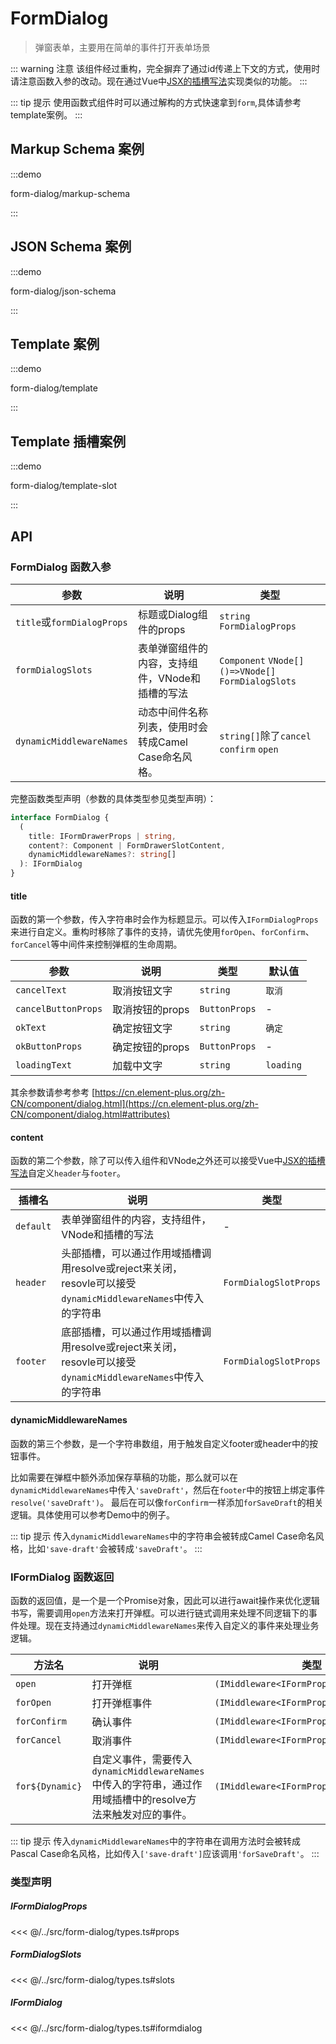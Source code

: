 # FormDialog

> 弹窗表单，主要用在简单的事件打开表单场景

::: warning 注意
该组件经过重构，完全摒弃了通过id传递上下文的方式，使用时请注意函数入参的改动。现在通过Vue中[JSX的插槽写法](https://cn.vuejs.org/guide/extras/render-function.html#passing-slots)实现类似的功能。
:::

::: tip 提示
使用函数式组件时可以通过解构的方式快速拿到`form`,具体请参考template案例。
:::

## Markup Schema 案例

:::demo

form-dialog/markup-schema

:::

## JSON Schema 案例

:::demo

form-dialog/json-schema

:::

## Template 案例

:::demo

form-dialog/template

:::

## Template 插槽案例

:::demo

form-dialog/template-slot

:::

## API

### FormDialog 函数入参

| 参数                       | 说明                                                | 类型                                                   |
| -------------------------- | --------------------------------------------------- | ----------------------------------------------------   |
| `title`或`formDialogProps` | 标题或Dialog组件的props                             | `string` `FormDialogProps`                             |
| `formDialogSlots`          | 表单弹窗组件的内容，支持组件，VNode和插槽的写法     | `Component` `VNode[]` `()=>VNode[]` `FormDialogSlots`  |
| `dynamicMiddlewareNames`   | 动态中间件名称列表，使用时会转成Camel Case命名风格。| `string[]`除了`cancel` `confirm` `open`                |

完整函数类型声明（参数的具体类型参见类型声明）：
``` ts
interface FormDialog {
  (
    title: IFormDrawerProps | string,
    content?: Component | FormDrawerSlotContent,
    dynamicMiddlewareNames?: string[]
  ): IFormDialog
}
```

#### title

函数的第一个参数，传入字符串时会作为标题显示。可以传入`IFormDialogProps`来进行自定义。重构时移除了事件的支持，请优先使用`forOpen`、`forConfirm`、`forCancel`等中间件来控制弹框的生命周期。

| 参数                  | 说明                                                                             | 类型                | 默认值    |
| --------------------- | -------------------------------------------------------------------------------- | ------------------- | --------- |
| `cancelText`          | 取消按钮文字                                                                     | `string`            | `取消`    |
| `cancelButtonProps`   | 取消按钮的props                                                                  | `ButtonProps`       | -         |
| `okText`              | 确定按钮文字                                                                     | `string`            | `确定`    |
| `okButtonProps`       | 确定按钮的props                                                                  | `ButtonProps`       | -         |
| `loadingText`         | 加载中文字                                                                       | `string`            | `loading` |

其余参数请参考参考 [https://cn.element-plus.org/zh-CN/component/dialog.html](https://cn.element-plus.org/zh-CN/component/dialog.html#attributes)

#### content

函数的第二个参数，除了可以传入组件和VNode之外还可以接受Vue中[JSX的插槽写法](https://cn.vuejs.org/guide/extras/render-function.html#passing-slots)自定义`header`与`footer`。

| 插槽名    | 说明                                                                                                          | 类型                   |
| --------- | ------------------------------------------------------------------------------------------------------------- | ----                   |
| `default` | 表单弹窗组件的内容，支持组件，VNode和插槽的写法                                                               | -                      |
| `header`  | 头部插槽，可以通过作用域插槽调用resolve或reject来关闭，resovle可以接受`dynamicMiddlewareNames`中传入的字符串  | `FormDialogSlotProps`  |
| `footer`  | 底部插槽，可以通过作用域插槽调用resolve或reject来关闭，resovle可以接受`dynamicMiddlewareNames`中传入的字符串  | `FormDialogSlotProps`  |

#### dynamicMiddlewareNames

函数的第三个参数，是一个字符串数组，用于触发自定义footer或header中的按钮事件。

比如需要在弹框中额外添加保存草稿的功能，那么就可以在`dynamicMiddlewareNames`中传入`'saveDraft'`，然后在`footer`中的按钮上绑定事件`resolve('saveDraft')`。
最后在可以像`forConfirm`一样添加`forSaveDraft`的相关逻辑。具体使用可以参考Demo中的例子。

::: tip 提示
传入`dynamicMiddlewareNames`中的字符串会被转成Camel Case命名风格，比如`'save-draft'`会被转成`'saveDraft'`。
:::

### IFormDialog 函数返回
函数的返回值，是一个是一个Promise对象，因此可以进行await操作来优化逻辑书写，需要调用`open`方法来打开弹框。可以进行链式调用来处理不同逻辑下的事件处理。现在支持通过`dynamicMiddlewareNames`来传入自定义的事件来处理业务逻辑。

| 方法名          | 说明                                                                             | 类型                |
| --------------- | -------------------------------------------------------------------------------- | ------------------- |
| `open`          | 打开弹框                                                                         | `(IMiddleware<IFormProps>)=>IFormDialog`   |
| `forOpen`       | 打开弹框事件                                                                     | `(IMiddleware<IFormProps>)=>IFormDialog`   |
| `forConfirm`    | 确认事件                                                                         | `(IMiddleware<IFormProps>)=>IFormDialog`   |
| `forCancel`     | 取消事件                                                                         | `(IMiddleware<IFormProps>)=>IFormDialog`   |
| `for${Dynamic}` | 自定义事件，需要传入`dynamicMiddlewareNames`中传入的字符串，通过作用域插槽中的resolve方法来触发对应的事件。  | `(IMiddleware<IFormProps>)=>IFormDialog` |

::: tip 提示
传入`dynamicMiddlewareNames`中的字符串在调用方法时会被转成Pascal Case命名风格，比如传入`['save-draft']`应该调用`'forSaveDraft'`。
:::

### 类型声明

##### IFormDialogProps
<<< @/../src/form-dialog/types.ts#props

##### FormDialogSlots
<<< @/../src/form-dialog/types.ts#slots

##### IFormDialog
<<< @/../src/form-dialog/types.ts#iformdialog

